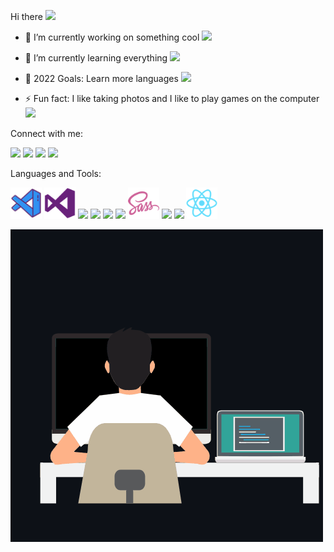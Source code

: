 Hi there <img src="https://camo.githubusercontent.com/e8e7b06ecf583bc040eb60e44eb5b8e0ecc5421320a92929ce21522dbc34c891/68747470733a2f2f6d656469612e67697068792e636f6d2f6d656469612f6876524a434c467a6361737252346961377a2f67697068792e676966" width="25px" data-canonical-src="https://media.giphy.com/media/hvRJCLFzcasrR4ia7z/giphy.gif" style="max-width: 100%;">


- 🔭 I’m currently working on something cool <img src="https://user-images.githubusercontent.com/95032560/162527684-c27a3e20-3806-41ae-b3eb-37c90320d040.png" width="40px">

- 🌱 I’m currently learning everything <img src="https://user-images.githubusercontent.com/95032560/162460501-1be49040-6ed7-4a78-972e-61a4067a2580.png" width="40px">

- 🥅 2022 Goals: Learn more languages <img src="https://user-images.githubusercontent.com/95032560/162525205-3cf1349b-c614-400f-9546-9077aa6a31c1.png" width="40px">


- ⚡ Fun fact: I like taking photos and I like to play games on the computer <img src="https://user-images.githubusercontent.com/95032560/162464457-7928d29a-af8f-4632-822e-fa0dfb451ee1.png" width="40px">

Connect with me:

<p>
<a href="https://turgutergovan.com/" rel="nofollow"><img src="https://user-images.githubusercontent.com/95032560/162470101-233724a3-e6d7-46f7-a989-908998d4ff18.png" width="40px"></a>
<a href="https://www.linkedin.com/in/turgutergovan/" rel="nofollow"><img src="https://user-images.githubusercontent.com/95032560/162470804-8909f090-7f5e-4543-b670-233f66a9b566.png" width="40px"></a>
 <a href="https://www.facebook.com/Turgutergovan" rel="nofollow"><img src="https://user-images.githubusercontent.com/95032560/162471638-d716d37b-18d0-4844-89b9-532e7c6835e6.png" width="40px"></a> 
 <a href="https://www.instagram.com/turgutergovan/" rel="nofollow"><img src="https://user-images.githubusercontent.com/95032560/162472196-d373861e-ea09-4e6c-8c2c-0145722977be.png" width="40px"></a> 

</p>

Languages and Tools:
<p>
<img src="https://github.com/turgutergovan/turgutergovan/blob/main/vscode.png" width="50px">
<img src="https://github.com/turgutergovan/turgutergovan/blob/main/visualstudio.png" width="50px">
<img src="https://user-images.githubusercontent.com/95032560/162477808-3c233c54-34e3-4568-bf06-f98bc34ff996.png" width="50px">
<img src="https://user-images.githubusercontent.com/95032560/162478229-fe3eb794-9db8-4c6e-a454-90d208a91863.png" width="50px">
<img src="https://user-images.githubusercontent.com/95032560/162478379-8b1e8a00-728d-40a7-bddb-6212dc07c4d0.png" width="50px">
<img src="https://user-images.githubusercontent.com/95032560/162478571-8624ac7d-56c1-438a-8ce0-bde7516b4725.png" width="50px">
<img src="https://github.com/turgutergovan/turgutergovan/blob/main/sass.png" width="50px">
<img src="https://user-images.githubusercontent.com/95032560/162479779-fd76b457-404e-4215-9978-95a6be200cbd.png" width="50px">
<img src="https://user-images.githubusercontent.com/95032560/162480010-0608ce6f-f894-4d7f-b90c-6f3ad129f0a1.png" width="50px">
<img src="https://github.com/turgutergovan/turgutergovan/blob/main/react.png" width="50px">

</p>

<img src="https://github.com/turgutergovan/turgutergovan/blob/main/gif2.gif" >

